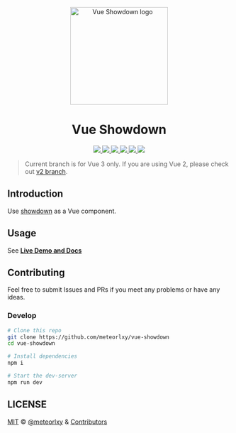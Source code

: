 <p align="center">
  <a href="https://vue-showdown.js.org" target="_blank">
    <img width="220" src="https://vue-showdown.js.org/logo.png" alt="Vue Showdown logo">
  </a>
</p>

<h1 align="center">
  Vue Showdown
</h1>

<p align="center">
  <a href="https://app.netlify.com/sites/vue-showdown/deploys" target="_blank">
    <img src="https://api.netlify.com/api/v1/badges/38bbf932-4e25-4e84-87e1-8457c96739c6/deploy-status">
  </a>

  <a href="https://github.com/meteorlxy/vue-showdown/actions?query=workflow%3Acheck" target="_blank">
    <img src="https://github.com/meteorlxy/vue-showdown/workflows/check/badge.svg">
  </a>

  <a href="https://www.npmjs.com/package/vue-showdown" target="_blank">
    <img src="https://img.shields.io/npm/v/vue-showdown/latest.svg?logo=npm">
  </a>

  <a href="https://unpkg.com/vue-showdown/dist/vue-showdown.min.js" target="_blank">
    <img src="https://img.badgesize.io/meteorlxy/vue-showdown/main/dist/vue-showdown.min.js.svg?label=min%20size">
  </a>

  <a href="https://unpkg.com/vue-showdown/dist/vue-showdown.min.js" target="_blank">
    <img src="https://img.badgesize.io/meteorlxy/vue-showdown/main/dist/vue-showdown.min.js.svg?compression=gzip">
  </a>

  <a href="./LICENSE">
    <img src="https://img.shields.io/github/license/meteorlxy/vue-showdown.svg">
  </a>
</p>

> Current branch is for Vue 3 only. If you are using Vue 2, please check out [v2 branch](https://github.com/meteorlxy/vue-showdown/tree/v2).

## Introduction

Use [showdown](https://github.com/showdownjs/showdown) as a Vue component.

## Usage

See [**Live Demo and Docs**](https://vue-showdown.js.org)

## Contributing

Feel free to submit Issues and PRs if you meet any problems or have any ideas.

### Develop

```sh
# Clone this repo
git clone https://github.com/meteorlxy/vue-showdown
cd vue-showdown

# Install dependencies
npm i

# Start the dev-server
npm run dev
```

## LICENSE

[MIT](https://github.com/meteorlxy/vue-showdown/blob/master/LICENSE) &copy; [@meteorlxy](https://github.com/meteorlxy) & [Contributors](https://github.com/meteorlxy/vue-showdown/graphs/contributors)
